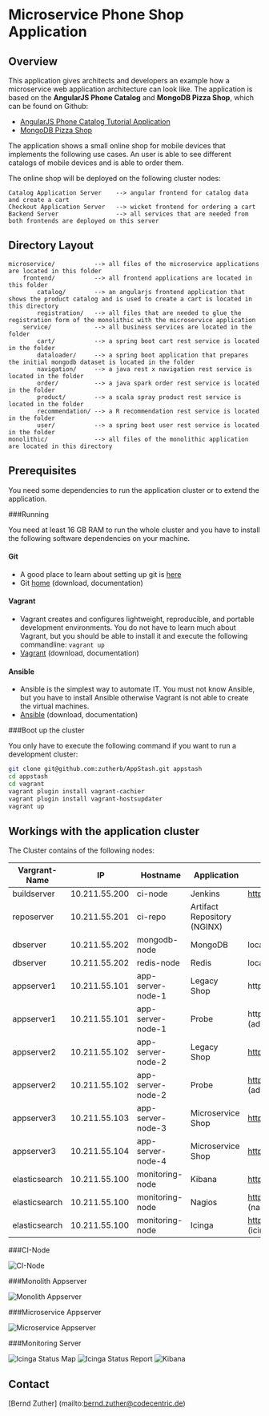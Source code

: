# Microservice Phone Shop Application

## Overview

This application gives architects and developers an example how a microservice web application architecture can
look like. The application is based on the **AngularJS Phone Catalog** and **MongoDB Pizza Shop**, which can be found
on Github: 
- [AngularJS Phone Catalog Tutorial Application](https://github.com/angular/angular-phonecat)
- [MongoDB Pizza Shop](https://github.com/comsysto/mongodb-onlineshop)

The application shows a small online shop for mobile devices that implements the following use cases. An user is able to
see different catalogs of mobile devices and is able to order them.

The online shop will be deployed on the following cluster nodes:

    Catalog Application Server    --> angular frontend for catalog data and create a cart
    Checkout Application Server   --> wicket frontend for ordering a cart
    Backend Server                --> all services that are needed from both frontends are deployed on this server 
    
## Directory Layout

    microservice/           --> all files of the microservice applications are located in this folder
        frontend/           --> all frontend applications are located in this folder
            catalog/        --> an angularjs frontend application that shows the product catalog and is used to create a cart is located in this directory
            registration/   --> all files that are needed to glue the registration form of the monolithic with the microservice application
        service/            --> all business services are located in the folder
            cart/           --> a spring boot cart rest service is located in the folder
            dataloader/     --> a spring boot application that prepares the initial mongodb dataset is located in the folder
            navigation/     --> a java rest x navigation rest service is located in the folder
            order/          --> a java spark order rest service is located in the folder
            product/        --> a scala spray product rest service is located in the folder
            recommendation/ --> a R recommendation rest service is located in the folder
            user/           --> a spring boot user rest service is located in the folder
    monolithic/             --> all files of the monolithic application are located in this directory

## Prerequisites

You need some dependencies to run the application cluster or to extend the application.

###Running 

You need at least 16 GB RAM to run the whole cluster and you have to install the following software dependencies
on your machine.

#### Git

- A good place to learn about setting up git is [here](https://help.github.com/articles/set-up-git)
- Git [home](http://git-scm.com/) (download, documentation)

#### Vagrant

- Vagrant creates and configures lightweight, reproducible, and portable development environments. You do not have to
learn much about Vagrant, but you should be able to install it and execute the following commandline: ```vagrant up```
- [Vagrant](https://www.vagrantup.com/) (download, documentation)

#### Ansible

- Ansible is the simplest way to automate IT. You must not know Ansible, but you have to install Ansible
  otherwise Vagrant is not able to create the virtual machines.
- [Ansible](http://www.ansible.com/) (download, documentation)

###Boot up the cluster

You only have to execute the following command if you want to run a development cluster:

```bash
git clone git@github.com:zutherb/AppStash.git appstash
cd appstash
cd vagrant
vagrant plugin install vagrant-cachier
vagrant plugin install vagrant-hostsupdater
vagrant up
```

## Workings with the application cluster

The Cluster contains of the following nodes:

Vargrant-Name | IP            | Hostname           | Application        | Forward
--------------|---------------|--------------------|--------------------|------------------------
buildserver   | 10.211.55.200 | ci-node            | Jenkins            | http://ci.microservice.io:8080/
reposerver    | 10.211.55.201 | ci-repo            | Artifact Repository (NGINX) |
dbserver      | 10.211.55.202 | mongodb-node       | MongoDB            | localhost:27017
dbserver      | 10.211.55.202 | redis-node         | Redis              | localhost:6379
appserver1    | 10.211.55.101 | app-server-node-1  | Legacy Shop        | http://app-server-node-1:8080/shop/
appserver1    | 10.211.55.101 | app-server-node-1  | Probe              | http://app-server-node-1:8080/probe/ (admin / topsecret)
appserver2    | 10.211.55.102 | app-server-node-2  | Legacy Shop        | http://shop.monolith.io:8081/shop/
appserver2    | 10.211.55.102 | app-server-node-2  | Probe              | http://shop.monolith.io:8081/probe/ (admin / topsecret)
appserver3    | 10.211.55.103 | app-server-node-3  | Microservice Shop  | http://test-shop.microservice.io/
appserver3    | 10.211.55.104 | app-server-node-4  | Microservice Shop  | http://shop.microservice.io/
elasticsearch | 10.211.55.100 | monitoring-node    | Kibana             | http://monitoring.microservice.io/
elasticsearch | 10.211.55.100 | monitoring-node    | Nagios             | http://monitoring.microservice.io/nagios3/ (nagiosadmin / admin123)
elasticsearch | 10.211.55.100 | monitoring-node    | Icinga             | http://monitoring.microservice.io/icinga/ (icingaadmin / admin123)

###CI-Node

![CI-Node](https://raw.githubusercontent.com/zutherb/AppStash/ci-server/external/images/ci-node.png)

###Monolith Appserver

![Monolith Appserver](https://raw.githubusercontent.com/zutherb/AppStash/ci-server/external/images/monolith-appserver.png)

###Microservice Appserver

![Microservice Appserver](https://raw.githubusercontent.com/zutherb/AppStash/ci-server/external/images/microservice-appserver.png)

###Monitoring Server

![Icinga Status Map](https://raw.githubusercontent.com/zutherb/AppStash/ci-server/external/images/icinga-status-map.png)
![Icinga Status Report](https://raw.githubusercontent.com/zutherb/AppStash/ci-server/external/images/icinga-status.png)
![Kibana](https://raw.githubusercontent.com/zutherb/AppStash/ci-server/external/images/kibana.png)

## Contact

[Bernd Zuther] (mailto:bernd.zuther@codecentric.de)

